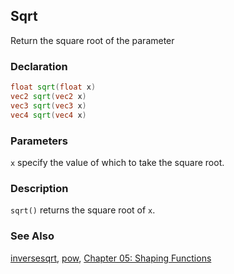 ## Sqrt
Return the square root of the parameter

### Declaration
```glsl
float sqrt(float x)  
vec2 sqrt(vec2 x)  
vec3 sqrt(vec3 x)  
vec4 sqrt(vec4 x)
```

### Parameters
```x``` specify the value of which to take the square root.

### Description
```sqrt()``` returns the square root of ```x```.

<div class="simpleFunction" data="y = sqrt(x); "></div>

<div class="codeAndCanvas" data="../07/circle-making.frag"></div>

### See Also
[inversesqrt](index.html#inversesqrt.md), [pow](index.html#pow.md), [Chapter 05: Shaping Functions](../05/)